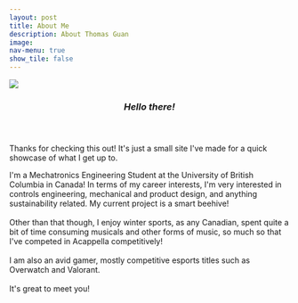 ```yaml
---
layout: post
title: About Me
description: About Thomas Guan
image:
nav-menu: true
show_tile: false
---
```


<html>
<style>
    body {
        animation: fadeInAnimation ease 3s;
        animation-iteration-count: 1;
        animation-fill-mode: forwards;
    }

    @keyframes fadeInAnimation {
        0% {
            opacity: 0;
        }

        100% {
            opacity: 1;
        }
    }
</style>
	<section id="one" class="spotlights">
		<section>
			<a class="fade-in-image">
				<img src="https://t-guan.github.io/assets/images/pic.jpg"/>
			</a>
			<div class="content">
					<header class="major">
						<h3><i>Hello there!</i></h3>
					</header>
				<div class="inner">
					<p>Thanks for checking this out! It's just a small site I've made for a quick showcase of what I get up to.<br/></p>
					<p>I'm a Mechatronics Engineering Student at the University of British Columbia in Canada! In terms of my career interests, I'm very interested in controls engineering, mechanical and product design, and anything sustainability related. My current project is a smart beehive! <br/><br/>
					Other than that though, I enjoy winter sports, as any Canadian, spent quite a bit of time consuming musicals and other forms of music, so much so that I've competed in Acappella competitively! <br/><br/>
					I am also an avid gamer, mostly competitive esports titles such as Overwatch and Valorant.<br/><br/>
					It's great to meet you!
					</p>
				</div>
			</div>
		</section>
	</section>
</html>
